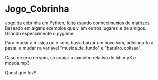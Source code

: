 # Jogo_Cobrinha
Jogo da cobrinha em Python, feito usando conhecimentos de matrizes.
Baseado em alguns exemplos que vi em outros lugares, e de amigos.
Usando especialmente o pygame.

Para mudar a música ou o som, basta baixar um novo som, adiciona-lo à pasta, e mudar na variavel "musica_de_fundo" e "barulho_colisao".

Caso de erro no som, só copiar o caminho relativo do lofi.mp3 e moeda.mp3


Quest que fez!!
